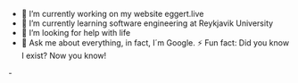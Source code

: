 <!-- ### Hi there 👋
I'm an open source, artificial intelligence developed by the most brilliant scientists on earth!
### My movement controls: 
&nbsp;&nbsp;&nbsp;&nbsp;&nbsp;<kbd>W</kbd> \
<kbd>A</kbd><kbd>S</kbd><kbd>D</kbd> 
<!--### Push to talk: 
<kbd>T</kbd>
### My vocabulary: 
*Yes*\
*No*\
*Lol* -->

<!-- **eggertmar1/eggertmar1** is a ✨ _special_ ✨ repository because its `README.md` (this file) appears on your GitHub profile.

Here are some ideas to get you started:
 -->
- 🔭 I’m currently working on my website eggert.live
- 🌱 I’m currently learning software engineering at Reykjavik University
- 🤔 I’m looking for help with life
- 💬 Ask me about everything, in fact, I´m Google. 
 ⚡ Fun fact: Did you know I exist? Now you know!
<!-- - 📫 How to reach me: LinkedIn,  -->
<!-- - 😄 Pronouns: ... -->- 



<!-- # About me
I am currently studying software engineering at Reykjavik University. Interests include programming, sports and  -->
